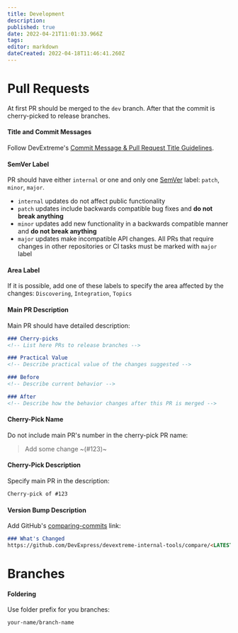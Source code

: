 ```yaml
---
title: Development
description: 
published: true
date: 2022-04-21T11:01:33.966Z
tags: 
editor: markdown
dateCreated: 2022-04-18T11:46:41.260Z
---
```


# Pull Requests

At first PR should be merged to the `dev` branch. After that the commit is cherry-picked to release branches.

#### Title and Commit Messages
Follow DevExtreme's [Commit Message & Pull Request Title Guidelines](https://github.com/DevExpress/DevExtreme/blob/22_1/README_DEVELOPERS.md#commit-message--pull-request-title-guidelines).

#### SemVer Label
PR should have either `internal` or one and only one [SemVer](https://semver.org/) label: `patch`, `minor`, `major`.
- `internal` updates do not affect public functionality
- `patch` updates include backwards compatible bug fixes and **do not break anything**
- `minor` updates add new functionality in a backwards compatible manner and **do not break anything**
- `major` updates make incompatible API changes. All PRs that require changes in other repositories or CI tasks must be marked with `major` label

#### Area Label
If it is possible, add one of these labels to specify the area affected by the changes: `Discovering`, `Integration`, `Topics`

#### Main PR Description
Main PR should have detailed description:

```markdown
### Cherry-picks
<!-- List here PRs to release branches -->

### Practical Value
<!-- Describe practical value of the changes suggested -->

### Before
<!-- Describe current behavior -->

### After
<!-- Describe how the behavior changes after this PR is merged -->
```

#### Cherry-Pick Name
Do not include main PR's number in the cherry-pick PR name:
> Add some change ~(#123)~

#### Cherry-Pick Description
Specify main PR in the description:
```markdown
Cherry-pick of #123
```

#### Version Bump Description
Add GitHub's [comparing-commits](https://docs.github.com/en/pull-requests/committing-changes-to-your-project/viewing-and-comparing-commits/comparing-commits) link:

```markdown
### What's Changed
https://github.com/DevExpress/devextreme-internal-tools/compare/<LATEST_RELEASE_TAG>...<RELEASE_BRANCH>
```

# Branches
#### Foldering
Use folder prefix for you branches:
```
your-name/branch-name
```